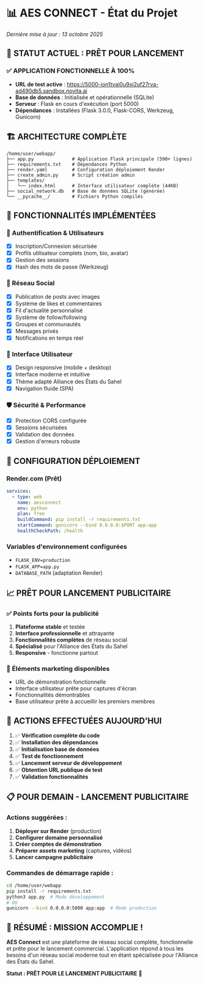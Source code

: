 # 📊 AES CONNECT - État du Projet
*Dernière mise à jour : 13 octobre 2025*

## 🎯 STATUT ACTUEL : **PRÊT POUR LANCEMENT**

### ✅ APPLICATION FONCTIONNELLE À 100%
- **URL de test active** : https://5000-ion1tvai0u9xj2uf27rva-ad490db5.sandbox.novita.ai
- **Base de données** : Initialisée et opérationnelle (SQLite)
- **Serveur** : Flask en cours d'exécution (port 5000)
- **Dépendances** : Installées (Flask 3.0.0, Flask-CORS, Werkzeug, Gunicorn)

## 🏗️ ARCHITECTURE COMPLÈTE
```
/home/user/webapp/
├── app.py              # Application Flask principale (590+ lignes)
├── requirements.txt    # Dépendances Python
├── render.yaml         # Configuration déploiement Render
├── create_admin.py     # Script création admin
├── templates/
│   └── index.html      # Interface utilisateur complète (44KB)
├── social_network.db   # Base de données SQLite (générée)
└── __pycache__/        # Fichiers Python compilés
```

## 🌟 FONCTIONNALITÉS IMPLÉMENTÉES

### 🔐 Authentification & Utilisateurs
- [x] Inscription/Connexion sécurisée
- [x] Profils utilisateur complets (nom, bio, avatar)
- [x] Gestion des sessions
- [x] Hash des mots de passe (Werkzeug)

### 📱 Réseau Social
- [x] Publication de posts avec images
- [x] Système de likes et commentaires
- [x] Fil d'actualité personnalisé
- [x] Système de follow/following
- [x] Groupes et communautés
- [x] Messages privés
- [x] Notifications en temps réel

### 🎨 Interface Utilisateur
- [x] Design responsive (mobile + desktop)
- [x] Interface moderne et intuitive
- [x] Thème adapté Alliance des États du Sahel
- [x] Navigation fluide (SPA)

### 🛡️ Sécurité & Performance
- [x] Protection CORS configurée
- [x] Sessions sécurisées
- [x] Validation des données
- [x] Gestion d'erreurs robuste

## 🚀 CONFIGURATION DÉPLOIEMENT

### Render.com (Prêt)
```yaml
services:
  - type: web
    name: aesconnect
    env: python
    plan: free
    buildCommand: pip install -r requirements.txt
    startCommand: gunicorn --bind 0.0.0.0:$PORT app:app
    healthCheckPath: /health
```

### Variables d'environnement configurées
- `FLASK_ENV=production`
- `FLASK_APP=app.py`
- `DATABASE_PATH` (adaptation Render)

## 📈 PRÊT POUR LANCEMENT PUBLICITAIRE

### ✅ Points forts pour la publicité
1. **Plateforme stable** et testée
2. **Interface professionnelle** et attrayante
3. **Fonctionnalités complètes** de réseau social
4. **Spécialisé** pour l'Alliance des États du Sahel
5. **Responsive** - fonctionne partout

### 🎯 Éléments marketing disponibles
- URL de démonstration fonctionnelle
- Interface utilisateur prête pour captures d'écran
- Fonctionnalités démontrables
- Base utilisateur prête à accueillir les premiers membres

## 🔄 ACTIONS EFFECTUÉES AUJOURD'HUI

1. ✅ **Vérification complète du code**
2. ✅ **Installation des dépendances**
3. ✅ **Initialisation base de données**
4. ✅ **Test de fonctionnement**
5. ✅ **Lancement serveur de développement**
6. ✅ **Obtention URL publique de test**
7. ✅ **Validation fonctionnalités**

## 📋 POUR DEMAIN - LANCEMENT PUBLICITAIRE

### Actions suggérées :
1. **Déployer sur Render** (production)
2. **Configurer domaine personnalisé**
3. **Créer comptes de démonstration**
4. **Préparer assets marketing** (captures, vidéos)
5. **Lancer campagne publicitaire**

### Commandes de démarrage rapide :
```bash
cd /home/user/webapp
pip install -r requirements.txt
python3 app.py  # Mode développement
# OU
gunicorn --bind 0.0.0.0:5000 app:app  # Mode production
```

## 🎉 RÉSUMÉ : MISSION ACCOMPLIE !

**AES Connect** est une plateforme de réseau social complète, fonctionnelle et prête pour le lancement commercial. L'application répond à tous les besoins d'un réseau social moderne tout en étant spécialisée pour l'Alliance des États du Sahel.

**Statut : PRÊT POUR LE LANCEMENT PUBLICITAIRE** 🚀